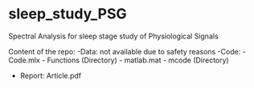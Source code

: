 # sleep_study_PSG
Spectral Analysis for sleep stage study of Physiological Signals

Content of the repo:
  -Data: not available due to safety reasons
  -Code:
    - Code.mlx
    - Functions (Directory)
    - matlab.mat
    - mcode (Directory)
    
  - Report: Article.pdf
